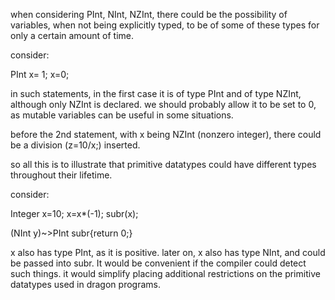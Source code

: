 when considering PInt, NInt, NZInt,
there could be the possibility of variables,
when not being explicitly typed, to be of some of these types for only a certain amount of time.

consider:

PInt x= 1;
x=0;

in such statements, in the first case it is of type PInt and of type NZInt,
although only NZInt is declared.
we should probably allow it to be set to 0,
as mutable variables can be useful in some situations.

before the 2nd statement, with x being NZInt (nonzero integer),
there could be a division (z=10/x;) inserted.

so all this is to illustrate that primitive datatypes could have different types throughout their lifetime.

consider:

Integer x=10;
x=x*(-1);
subr(x);

(NInt y)~>PInt subr{return 0;}

x also has type PInt, as it is positive.
later on, x also has type NInt,
and could be passed into subr. It would be convenient
if the compiler could detect such things. it would
simplify placing additional restrictions on the primitive datatypes
used in dragon programs.
